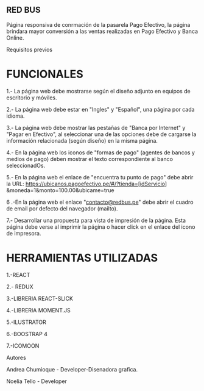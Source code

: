 ## RED BUS
Página responsiva de conrmación de la pasarela Pago Efectivo, la página brindara mayor conversión a las ventas realizadas en Pago Efectivo y Banca Online.

Requisitos previos

# FUNCIONALES
1.- La página web debe mostrarse según el diseño adjunto en equipos
de escritorio y móviles. 

2.- La página web debe estar en "Ingles" y "Español", una página
por cada idioma.

3.- La página web debe mostrar las pestañas de "Banca por Internet"
y "Pagar en Efectivo", al seleccionar una de las opciones debe de cargarse la información relacionada (según diseño) en la misma página.

4.- En la página web los iconos de "formas de pago" (agentes de
bancos y medios de pago) deben mostrar el texto correspondiente al banco seleccionadOs.

5.- En la página web el enlace de "encuentra tu punto de pago" debe
abrir la URL: https://ubicanos.pagoefectivo.pe/#/?tienda=[idServicio]
&moneda=1&monto=100.00&ubicame=true

6 .-En la página web el enlace "contacto@redbus.pe" debe abrir el
cuadro de email por defecto del navegador (mailto).

7.- Desarrollar una propuesta para vista de impresión de la página.
Esta página debe verse al imprimir la página o hacer click en el enlace del icono de impresora.


# HERRAMIENTAS UTILIZADAS


1.-REACT

2.- REDUX

3.-LIBRERIA REACT-SLICK

4.-LIBRERIA MOMENT.JS

5.-ILUSTRATOR

6.-BOOSTRAP 4

7.-ICOMOON



Autores

Andrea Chumioque - Developer-Disenadora grafica.

Noelia Tello - Developer 

